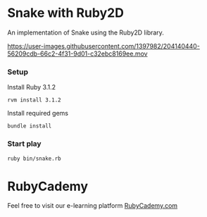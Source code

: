 # Snake with Ruby2D

An implementation of Snake using the Ruby2D library.

https://user-images.githubusercontent.com/1397982/204140440-56209cdb-66c2-4f31-9d01-c32ebc8169ee.mov

### Setup

Install Ruby 3.1.2

`rvm install 3.1.2`

Install required gems

`bundle install`

### Start play

`ruby bin/snake.rb`


# RubyCademy

Feel free to visit our e-learning platform [RubyCademy.com](https://www.rubycademy.com)
